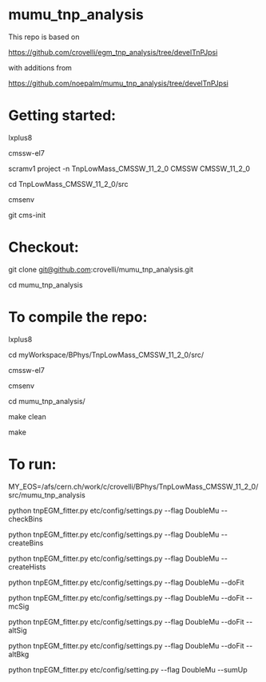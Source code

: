 # mumu_tnp_analysis

This repo is based on 

https://github.com/crovelli/egm_tnp_analysis/tree/develTnPJpsi

with additions from 

https://github.com/noepalm/mumu_tnp_analysis/tree/develTnPJpsi

# Getting started:

  lxplus8

  cmssw-el7

  scramv1 project -n TnpLowMass_CMSSW_11_2_0 CMSSW CMSSW_11_2_0

  cd TnpLowMass_CMSSW_11_2_0/src

  cmsenv
  
  git cms-init  

# Checkout:

  git clone git@github.com:crovelli/mumu_tnp_analysis.git 

  cd mumu_tnp_analysis

# To compile the repo:

  lxplus8

  cd myWorkspace/BPhys/TnpLowMass_CMSSW_11_2_0/src/

  cmssw-el7

  cmsenv

  cd mumu_tnp_analysis/

  make clean

  make

# To run:

MY_EOS=/afs/cern.ch/work/c/crovelli/BPhys/TnpLowMass_CMSSW_11_2_0/src/mumu_tnp_analysis

python tnpEGM_fitter.py etc/config/settings.py  --flag DoubleMu --checkBins

python tnpEGM_fitter.py etc/config/settings.py  --flag DoubleMu --createBins

python tnpEGM_fitter.py etc/config/settings.py  --flag DoubleMu --createHists

python tnpEGM_fitter.py etc/config/settings.py  --flag DoubleMu --doFit

python tnpEGM_fitter.py etc/config/settings.py  --flag DoubleMu --doFit --mcSig

python tnpEGM_fitter.py etc/config/settings.py  --flag DoubleMu --doFit --altSig

python tnpEGM_fitter.py etc/config/settings.py  --flag DoubleMu --doFit --altBkg	

python tnpEGM_fitter.py etc/config/setting.py   --flag DoubleMu --sumUp